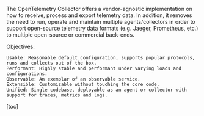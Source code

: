 The OpenTelemetry Collector offers a vendor-agnostic implementation on how to receive, process and export telemetry data. In addition, it removes the need to run, operate and maintain multiple agents/collectors in order to support open-source telemetry data formats (e.g. Jaeger, Prometheus, etc.) to multiple open-source or commercial back-ends.

Objectives:

    Usable: Reasonable default configuration, supports popular protocols, runs and collects out of the box.
    Performant: Highly stable and performant under varying loads and configurations.
    Observable: An exemplar of an observable service.
    Extensible: Customizable without touching the core code.
    Unified: Single codebase, deployable as an agent or collector with support for traces, metrics and logs.
		
[toc]

